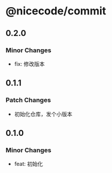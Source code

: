 # @nicecode/commit

## 0.2.0

### Minor Changes

- fix: 修改版本

## 0.1.1

### Patch Changes

- 初始化仓库，发个小版本

## 0.1.0

### Minor Changes

- feat: 初始化
